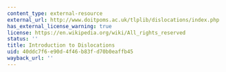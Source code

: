 ```yaml
---
content_type: external-resource
external_url: http://www.doitpoms.ac.uk/tlplib/dislocations/index.php
has_external_license_warning: true
license: https://en.wikipedia.org/wiki/All_rights_reserved
status: ''
title: Introduction to Dislocations
uid: 40ddc7f6-e90d-4f46-b83f-d70b0eaffb45
wayback_url: ''
---
```

